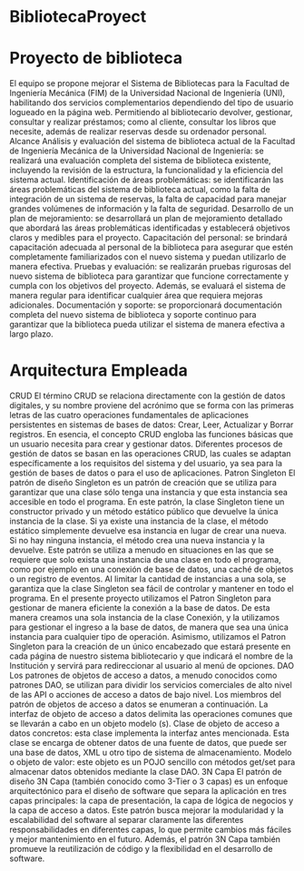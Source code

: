 # BibliotecaProyect
# Proyecto de biblioteca
El equipo se propone mejorar el Sistema de Bibliotecas para la Facultad de Ingeniería Mecánica (FIM) de la Universidad Nacional de Ingeniería (UNI), habilitando dos servicios complementarios dependiendo del tipo de usuario logueado en la página web. Permitiendo al bibliotecario devolver, gestionar, consultar y realizar préstamos; como al cliente, consultar los libros que necesite, además de realizar reservas desde su ordenador personal. 
Alcance
Análisis y evaluación del sistema de biblioteca actual de la Facultad de Ingeniería Mecánica de la Universidad Nacional de Ingeniería: se realizará una evaluación completa del sistema de biblioteca existente, incluyendo la revisión de la estructura, la funcionalidad y la eficiencia del sistema actual.
Identificación de áreas problemáticas: se identificarán las áreas problemáticas del sistema de biblioteca actual, como la falta de integración de un sistema de reservas, la falta de capacidad para manejar grandes volúmenes de información y la falta de seguridad.
Desarrollo de un plan de mejoramiento: se desarrollará un plan de mejoramiento detallado que abordará las áreas problemáticas identificadas y establecerá objetivos claros y medibles para el proyecto.
Capacitación del personal: se brindará capacitación adecuada al personal de la biblioteca para asegurar que estén completamente familiarizados con el nuevo sistema y puedan utilizarlo de manera efectiva.
Pruebas y evaluación: se realizarán pruebas rigurosas del nuevo sistema de biblioteca para garantizar que funcione correctamente y cumpla con los objetivos del proyecto. Además, se evaluará el sistema de manera regular para identificar cualquier área que requiera mejoras adicionales.
Documentación y soporte: se proporcionará documentación completa del nuevo sistema de biblioteca y soporte continuo para garantizar que la biblioteca pueda utilizar el sistema de manera efectiva a largo plazo.
# Arquitectura Empleada
CRUD
El término CRUD se relaciona directamente con la gestión de datos digitales, y su nombre proviene del acrónimo que se forma con las primeras letras de las cuatro operaciones fundamentales de aplicaciones persistentes en sistemas de bases de datos: Crear, Leer, Actualizar y Borrar registros.
En esencia, el concepto CRUD engloba las funciones básicas que un usuario necesita para crear y gestionar datos. Diferentes procesos de gestión de datos se basan en las operaciones CRUD, las cuales se adaptan específicamente a los requisitos del sistema y del usuario, ya sea para la gestión de bases de datos o para el uso de aplicaciones.
Patron Singleton
El patrón de diseño Singleton es un patrón de creación que se utiliza para garantizar que una clase sólo tenga una instancia y que esta instancia sea accesible en todo el programa.
En este patrón, la clase Singleton tiene un constructor privado y un método estático público que devuelve la única instancia de la clase. Si ya existe una instancia de la clase, el método estático simplemente devuelve esa instancia en lugar de crear una nueva. Si no hay ninguna instancia, el método crea una nueva instancia y la devuelve.
Este patrón se utiliza a menudo en situaciones en las que se requiere que solo exista una instancia de una clase en todo el programa, como por ejemplo en una conexión de base de datos, una caché de objetos o un registro de eventos. Al limitar la cantidad de instancias a una sola, se garantiza que la clase Singleton sea fácil de controlar y mantener en todo el programa.
En el presente proyecto utilizamos el Patron Singleton para gestionar de manera eficiente  la conexión a la base de datos. De esta manera creamos una sola instancia de la clase Conexión, y la utilizamos para gestionar el ingreso a la base de datos, de manera que sea una única instancia para cualquier tipo de operación. 
Asimismo, utilizamos el Patron Singleton para la creación de un único encabezado que estará presente en cada página de nuestro sistema bibliotecario y que indicará el nombre de la Institución y servirá para redireccionar al usuario al menú de opciones. 
DAO
Los patrones de objetos de acceso a datos, a menudo conocidos como patrones DAO, se utilizan para dividir los servicios comerciales de alto nivel de las API o acciones de acceso a datos de bajo nivel. Los miembros del patrón de objetos de acceso a datos se enumeran a continuación.
La interfaz de objeto de acceso a datos delimita las operaciones comunes que se llevarán a cabo en un objeto modelo (s).
Clase de objeto de acceso a datos concretos: esta clase implementa la interfaz antes mencionada. Esta clase se encarga de obtener datos de una fuente de datos, que puede ser una base de datos, XML u otro tipo de sistema de almacenamiento.
Modelo o objeto de valor: este objeto es un POJO sencillo con métodos get/set para almacenar datos obtenidos mediante la clase DAO.
3N Capa
El patrón de diseño 3N Capa (también conocido como 3-Tier o 3 capas) es un enfoque arquitectónico para el diseño de software que separa la aplicación en tres capas principales: la capa de presentación, la capa de lógica de negocios y la capa de acceso a datos. Este patrón busca mejorar la modularidad y la escalabilidad del software al separar claramente las diferentes responsabilidades en diferentes capas, lo que permite cambios más fáciles y mejor mantenimiento en el futuro. Además, el patrón 3N Capa también promueve la reutilización de código y la flexibilidad en el desarrollo de software.
